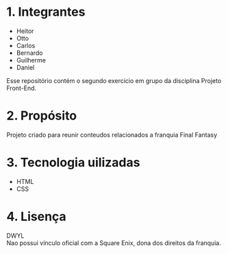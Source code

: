 # 1. Integrantes
- Heitor
- Otto
- Carlos
- Bernardo
- Guilherme
- Daniel
  
Esse repositório contém o segundo exercicio em grupo da disciplina Projeto Front-End.
# 2. Propósito
Projeto criado para reunir conteudos relacionados a franquia Final Fantasy
# 3. Tecnologia uilizadas
- HTML
- CSS
# 4. Lisença
DWYL  
Nao possui vínculo oficial com a Square Enix, dona dos direitos da franquia.
